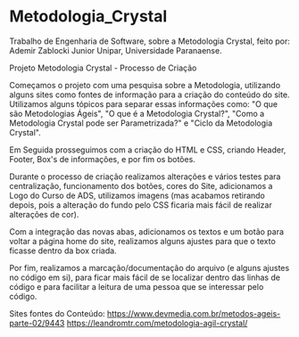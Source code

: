 # Metodologia_Crystal

Trabalho de Engenharia de Software, sobre a Metodologia Crystal, feito por: Ademir Zablocki Junior 
Unipar, Universidade Paranaense.

Projeto Metodologia Crystal - Processo de Criação

Começamos o projeto com uma pesquisa sobre a Metodologia, utilizando alguns sites como fontes de informação para a criação do conteúdo do site. Utilizamos alguns tópicos para separar essas informações como: "O que são Metodologias Ágeis", "O que é a Metodologia Crystal?", "Como a Metodologia Crystal pode ser Parametrizada?" e "Ciclo da Metodologia Crystal".

Em Seguida prosseguimos com a criação do HTML e CSS, criando Header, Footer, Box's de informações, e por fim os botões.

Durante o processo de criação realizamos alterações e vários testes para centralização, funcionamento dos botões, cores do Site, adicionamos a Logo do Curso de ADS, utilizamos imagens (mas acabamos retirando depois, pois a alteração do fundo pelo CSS ficaria mais fácil de realizar alterações de cor).

Com a integração das novas abas, adicionamos os textos e um botão para voltar a página home do site, realizamos alguns ajustes para que o texto ficasse dentro da box criada.

Por fim, realizamos a marcação/documentação do arquivo (e alguns ajustes no código em si), para ficar mais fácil de se localizar dentro das linhas de código e para facilitar a leitura de uma pessoa que se interessar pelo código.

Sites fontes do Conteúdo: https://www.devmedia.com.br/metodos-ageis-parte-02/9443
                          https://leandromtr.com/metodologia-agil-crystal/
